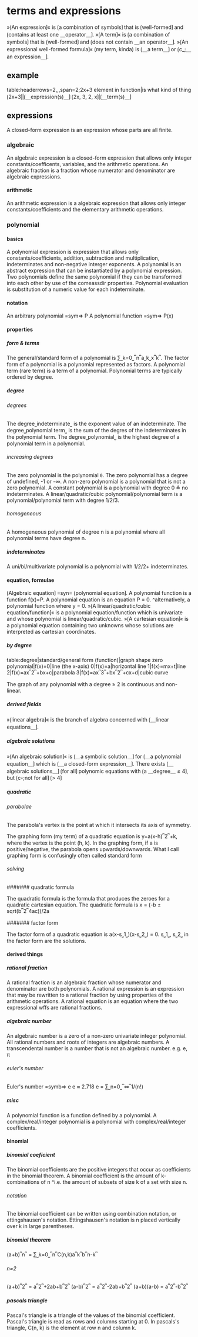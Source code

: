 
# terms and expressions

»⟮An expression⟯« is ⟮a combination of symbols⟯ that is ⟮well-formed⟯ and ⟮contains at least one ＿operator＿⟯.
»⟮A term⟯« is ⟮a combination of symbols⟯ that is ⟮well-formed⟯ and ⟮does not contain ＿an operator＿⟯.
»⟮An expressional well-formed formula⟯« (my term, kinda) is ⟮＿a term＿⟯ or ⟮c_;＿an expression＿⟯.

## example

table:headerrows=2,,,span=2;2x+3
element in function|is what kind of thing
⟮2x+3⟯|⟮＿expression(s)＿⟯
⟮2x, 3, 2, x⟯|⟮＿term(s)＿⟯

## expressions

A closed-form expression is an expression whose parts are all finite.

### algebraic

An algebraic expression is a closed-form expression that allows only integer constants/coefficents, variables, and the arithmetic operations.
An algebraic fraction is a fraction whose numerator and denominator are algebraic expressions.

#### arithmetic

An arithmetic expression is a algebraic expression that allows only integer constants/coefficients and the elementary arithmetic operations.

### polynomial

#### basics

A polynomial expression is expression that allows only constants/coefficients, addition, subtraction and multiplication, indeterminates and non-negative interger exponents.
A polynomial is an abstract expression that can be instantiated by a polynomial expression.
Two polynomials define the same polynomial if they can be transformed into each other by use of the comeassdir properties.
Polynomial evaluation is substitution of a numeric value for each indeterminate.

#### notation

An arbitrary polynomial =sym=&gt; P
A polynomial function =sym=&gt; P(x)

#### properties

##### form &amp; terms

The general/standard form of a polynomial is ∑⎵k=0⎵⎴n⎴a⎵k⎵x⎴k⎴.
The factor form of a polynomial is a polynomial represented as factors.
A polynomial term (rare term) is a term of a polynomial.
Polynomial terms are typically ordered by degree.

##### degree

###### degrees

The degree⎵indeterminate⎵ is the exponent value of an indeterminate.
The degree⎵polynomial term⎵ is the sum of the degres of the indeterminates in the polynomial term.
The degree⎵polynomial⎵ is the highest degree of a polynomial term in a polynomial.

###### increasing degrees

The zero polynomial is the polynomial `0`.
The zero polynomial has a degree of undefined, -1 or -∞.
A non-zero polynomial is a polynomial that is not a zero polynomial.
A constant polynomial is a polynomial with degree 0 ≙ no indeterminates.
A linear/quadratic/cubic polynomial/polynomial term is a polynomial/polynomial term with degree 1/2/3.

###### homogeneous

A homogeneous polynomial of degree n is a polynomial where all polynomial terms have degree n.

##### indeterminates

A uni/bi/multivariate polynomial is a polynomial with 1/2/2+ indeterminates.

#### equation, formulae

⟮Algebraic equation⟯ =syn= ⟮polynomial equation⟯.
A polynomial function is a function f(x)=P.
A polynomial equation is an equation P = 0.
^alternatively, a polynomial function where y = 0.
»⟮A linear/quadratic/cubic equation/function⟯« is a polynomial equation/function which is univariate and whose polynomial is linear/quadratic/cubic.
»⟮A cartesian equation⟯« is a polynomial equation containing two unknowns whose solutions are interpreted as cartesian coordinates.

##### by degree

table:degree|standard/general form (function)|graph shape
zero polynomial|f(x)=0|line (the x-axis)
0|f(x)=a|horizontal line
1|f(x)=mx+t|line
2|f(x)=ax⎴2⎴+bx+c|parabola
3|f(x)=ax⎴3⎴+bx⎴2⎴+cx+d|cubic curve


The graph of any polynomial with a degree ≥ 2 is continuous and non-linear.

##### derived fields

»⟮linear algebra⟯« is the branch of algebra concerned with ⟮＿linear equations＿⟯.

##### algebraic solutions

»⟮An algebraic solution⟯« is ⟮＿a symbolic solution＿⟯ for ⟮＿a polynomial equation＿⟯ which is ⟮＿a closed-form expression＿⟯.
There exists ⟮＿algebraic solutions＿⟯ ⟮for all⟯ polynomic equations with ⟮a ＿degree＿ ≤ 4⟯, but ⟮c-;not for all⟯ ⟮&gt; 4⟯

##### quadratic

###### parabolae

The parabola's vertex is the point at which it intersects its axis of symmetry.

The graphing form (my term) of a quadratic equation is y=a(x-h)⎴2⎴+k, where the vertex is the point (h, k).
In the graphing form, if a is positive/negative, the parabola opens upwards/downwards.
What I call graphing form is confusingly often called standard form

###### solving

####### quadratic formula

The quadratic formula is the formula that produces the zeroes for a quadratic cartesian equation.
The quadratic formula is x = (-b ± sqrt(b⎴2⎴4ac))/2a

####### factor form

The factor form of a quadratic equation is a(x-s⎵1⎵)(x-s⎵2⎵) = 0.
s⎵1⎵, s⎵2⎵ in the factor form are the solutions.

#### derived things

##### rational fraction

A rational fraction is an algebraic fraction whose numerator and denominator are both polynomials.
A rational expression is an expression that may be rewritten to a rational fraction by using properties of the arithmetic operations.
A rational equation is an equation where the two expressional wffs are rational fractions.

##### algebraic number

An algebraic number is a zero of a non-zero univariate integer polynomial.
All rational numbers and roots of integers are algebraic numbers.
A transcendental number is a number that is not an algebraic number.
e.g. e, π

###### euler's number

Euler's number =symb=&gt; e
e ≈ 2.718
e = ∑⎵n=0⎵⎴∞⎴1/(n!)

##### misc

A polynomial function is a function defined by a polynomial.
A complex/real/integer polynomial is a polynomial with complex/real/integer coefficients.

#### binomial

##### binomial coeficient

The binomial coefficients are the positive integers that occur as coefficients in the binomial theorem.
A binomial coefficient is the amount of k-combinations of n
^i.e. the amount of subsets of size k of a set with size n.

###### notation

The binomial coefficient can be written using combination notation, or ettingshausen's notation.
Ettingshausen's notation is n placed vertically over k in large parentheses.

##### binomial theorem

(a+b)⎴n⎴ = ∑⎵k=0⎵⎴n⎴C(n,k)a⎴k⎴b⎴n-k⎴

###### n=2

(a+b)⎴2⎴ = a⎴2⎴+2ab+b⎴2⎴
(a-b)⎴2⎴ = a⎴2⎴-2ab+b⎴2⎴
(a+b)(a-b) = a⎴2⎴-b⎴2⎴

##### pascals triangle

Pascal's triangle is a triangle of the values of the binomial coefficient.
Pascal's triangle is read as rows and columns starting at 0.
In pascals's triangle, C(n, k) is the element at row n and column k.
